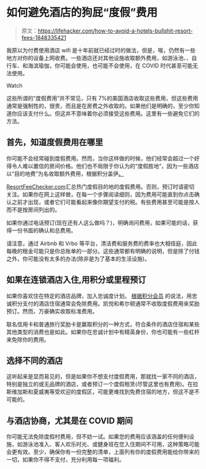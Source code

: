# 如何避免酒店的狗屁“度假”费用

> 原文：<https://lifehacker.com/how-to-avoid-a-hotels-bullshit-resort-fees-1848335421>

我原以为付费使用酒店 wifi 是十年前就已经过时的做法，但是，唉，仍然有一些地方对你的设备上网收费。一些酒店还对其他设施收取额外费用，如游泳池、、自行车、和海滨瑜伽，你可能会使用，也可能不会使用，在 COVID 时代甚至可能无法使用。

Watch

这些所谓的“度假费用”并不常见，只有 7%的美国酒店收取这些费用，但这些费用通常是强制性的，很贵，而且是在房费之外收取的。如果他们是明确的，至少你知道你应该支付什么。但这并不意味着你必须接受这些费用。这里有一些避免它们的方法。

## 首先，知道度假费用在哪里

你可能不会经常碰到度假费用。然而，当你这样做的时候，他们经常会超过一个好得令人难以置信的房间价格。他们也不局限于你认为的“度假胜地”，因为一些酒店以“目的地费”为名收取额外费用，根据积分盖伊[。](https://thepointsguy.com/guide/avoid-resort-fees/) 

[ResortFeeChecker.com](https://www.resortfeechecker.com/)汇总热门度假目的地的度假费用。否则，预订时请密切关注。如果你在网上这样做，在每一个步骤阅读细则，因为费用可能直到你点击确认之前才出现，或者它们可能看起来像你期望支付的税。有些费用甚至可能是按人而不是按房间列出的。

如果你通过电话预订(现在还有人这么做吗？)，明确询问费用，如果可能的话，获得一份书面的确认和总费用。

请注意，通过 Airbnb 和 Vrbo 等平台，清洁费和服务费的费率也大相径庭，因此每晚的租金可能只是你总账单的一部分。这些通常都有明确的说明，但是除了付钱之外，你可能没有太多的办法(除非是为了基本的生活设施)。

## 如果在连锁酒店入住,用积分或里程预订

如果你喜欢住在特定的酒店品牌，加入忠诚度计划。 [根据积分会员](https://thepointsguy.com/guide/avoid-resort-fees/) 的说法，用忠诚积分支付的酒店住宿通常会免除费用。凯悦和希尔顿通常不收取度假费用来奖励预订。然而，万豪确实收取标准费用。

联名信用卡和普通旅行奖励卡是赢取积分的一种方式，符合条件的酒店住宿和某些其他类型的消费也是如此。如果你在忠诚计划中有精英身份，你也可能有一些杠杆来免除你的费用。

## 选择不同的酒店

这听起来是显而易见的，但是如果你不想支付度假费用，那就找一家不同的酒店，特别是独立的或无品牌的酒店，或者预订一个度假租赁(尽管这里也有费用)。在拉斯维加斯和夏威夷等受欢迎的度假区，可能更难找到免费住宿的地方，但这不是不可能的。

## 与酒店协商，尤其是在 COVID 期间

你可能无法免除度假村费用，但不妨一试。如果您的费用应该涵盖的任何便利设施，如游泳池准入、客人欢乐时光、或健身班在您入住期间不可用，这种策略可能会更有效。至少，确保你有一份完整的清单，上面列有你的度假费用能给你带来的一切，如果你不得不支付，充分利用每一项福利。